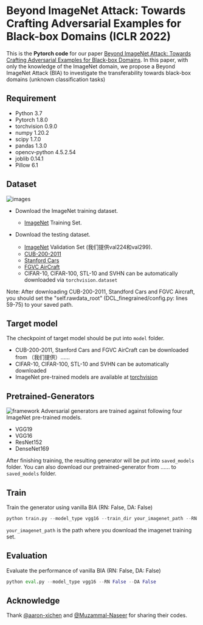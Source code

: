 # Beyond ImageNet Attack: Towards Crafting Adversarial Examples for Black-box Domains (ICLR 2022)

This is the **Pytorch code** for our paper [Beyond ImageNet Attack: Towards Crafting Adversarial Examples for Black-box Domains](http://arxiv.org/abs/2007.06765).
In this paper, with only the knowledge of the ImageNet domain, we propose a Beyond ImageNet Attack (BIA) to investigate the transferability towards black-box domains (unknown classification tasks)

## Requirement
  - Python 3.7
  - Pytorch 1.8.0
  - torchvision 0.9.0
  - numpy 1.20.2
  - scipy 1.7.0
  - pandas 1.3.0
  - opencv-python 4.5.2.54 
  - joblib 0.14.1
  - Pillow 6.1

## Dataset
![images](https://github.com/qilong-zhang/Beyond-ImageNet-Attack/blob/master/images.png)
- Download the ImageNet training dataset.
  - [ImageNet](http://www.image-net.org/) Training Set.

- Download the testing dataset.
  - [ImageNet](http://www.image-net.org/) Validation Set (我们提供val224和val299).
  - [CUB-200-2011](http://www.vision.caltech.edu/visipedia/CUB-200-2011.html)
  - [Stanford Cars](https://ai.stanford.edu/~jkrause/cars/car_dataset.html)
  - [FGVC AirCraft](https://www.robots.ox.ac.uk/~vgg/data/fgvc-aircraft/)
  - CIFAR-10, CIFAR-100, STL-10 and SVHN can be automatically downloaded via `torchvision.dataset`

Note: After downloading CUB-200-2011, Standford Cars and FGVC Aircraft, you should set the "self.rawdata_root" (DCL_finegrained/config.py: lines 59-75) to your saved path.

## Target model
The checkpoint of target model should be put into `model` folder.
- CUB-200-2011, Stanford Cars and FGVC AirCraft can be downloaded from （我们提供）......
- CIFAR-10, CIFAR-100, STL-10 and SVHN can be automatically downloaded 
- ImageNet pre-trained models are available at [torchvision](https://pytorch.org/vision/stable/models.html) 
  
## Pretrained-Generators
![framework](https://github.com/qilong-zhang/Beyond-ImageNet-Attack/blob/main/framework.png)
Adversarial generators are trained against following four ImageNet pre-trained models.
* VGG19
* VGG16
* ResNet152
* DenseNet169

After finishing training, the resulting generator will be put into `saved_models` folder. You can also download our pretrained-generator from ...... to `saved_models` folder.

## Train
Train the generator using vanilla BIA (RN: False, DA: False)
```python
python train.py --model_type vgg16 --train_dir your_imagenet_path --RN False --DA False
```
`your_imagenet_path` is the path where you download the imagenet training set. 

## Evaluation
Evaluate the performance of vanilla BIA (RN: False, DA: False)
```python
python eval.py --model_type vgg16 --RN False --DA False
```

## Acknowledge
Thank [@aaron-xichen](https://github.com/aaron-xichen/pytorch-playground) and [@Muzammal-Naseer](https://github.com/Muzammal-Naseer/Cross-Domain-Perturbations) for sharing their codes.
